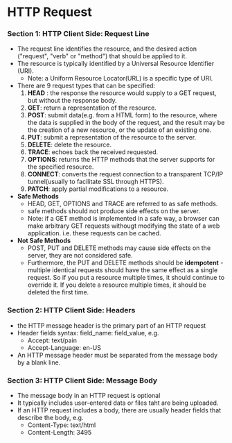 # HTTP Request

### Section 1: HTTP Client Side: Request Line
- The request line identifies the resource, and the desired action ("request", "verb" or "method") that should be applied to it.
- The resource is typically identified by a Universal Resource Identifier (URI). 
	- Note: a Uniform Resource Locator(URL) is a specific type of URI.
- There are 9 request types that can be specified:
	1. **HEAD** : the response the resource would supply to a GET request, but without the response body.
	2. **GET**: return a representation of the resource.
	3. **POST**: submit data(e.g. from a HTML form) to the resource, where the data is supplied in the body of the request, and the result may be the creation of a new resource, or the update of an existing one.
	4. **PUT**: submit a representation of the resource to the server.
	5. **DELETE**: delete the resource.
	6. **TRACE**: echoes back the received requested.
	7. **OPTIONS**: returns the HTTP methods that the server supports for the specified resource.
	8. **CONNECT**: converts the request connection to a transparent TCP/IP tunnel(usually to facilitate SSL through HTTPS).
	9. **PATCH**: apply partial modifications to a resource.
- **Safe Methods**
	- HEAD, GET, OPTIONS and TRACE are referred to as safe methods.
	- safe methods should not produce side effects on the server.
	- Note: if a GET method is implemented in a safe way, a browser can make arbitrary GET requests withougt modifying the state of a web application. i.e. these requests can be cached.
- **Not Safe Methods**
	- POST, PUT and DELETE methods may cause side effects on the server, they are not considered safe.
	- Furthermore, the PUT and DELETE methods should be **idempotent** - multiple identical requests should have the same effect as a single request. So if you put a resource multiple times, it should continue to override it. If you delete a resource multiple times, it should be deleted the first time.

### Section 2: HTTP Client Side: Headers
- the HTTP message header is the primary part of an HTTP request
- Header fields syntax: field_name: field_value, e.g.
	- Accept: text/pain
	- Accept-Language: en-US
- An HTTP message header must be separated from the message body by a blank line.

### Section 3: HTTP Client Side: Message Body
- The message body in an HTTP request is optional
- It typically includes user-entered data or files taht are being uploaded.
- If an HTTP request includes a body, there are usually header fields that describe the body, e.g.
	- Content-Type: text/html
	- Content-Length: 3495